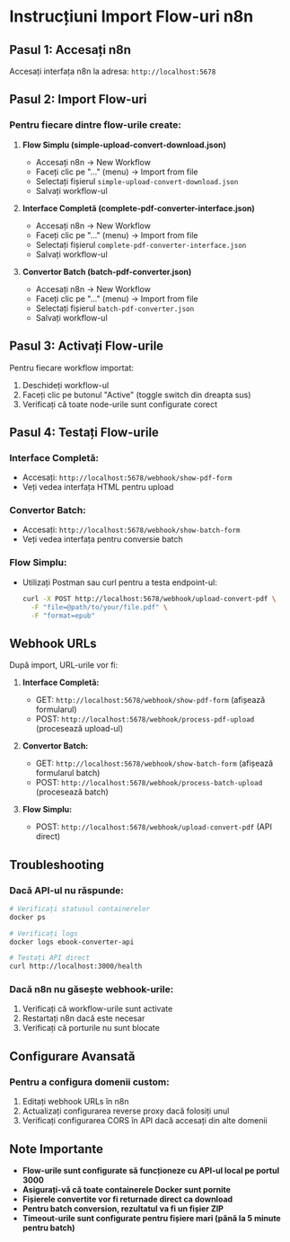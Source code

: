 # Instrucțiuni Import Flow-uri n8n

## Pasul 1: Accesați n8n
Accesați interfața n8n la adresa: `http://localhost:5678`

## Pasul 2: Import Flow-uri

### Pentru fiecare dintre flow-urile create:

1. **Flow Simplu (simple-upload-convert-download.json)**
   - Accesați n8n → New Workflow
   - Faceți clic pe "..." (menu) → Import from file
   - Selectați fișierul `simple-upload-convert-download.json`
   - Salvați workflow-ul

2. **Interface Completă (complete-pdf-converter-interface.json)**
   - Accesați n8n → New Workflow  
   - Faceți clic pe "..." (menu) → Import from file
   - Selectați fișierul `complete-pdf-converter-interface.json`
   - Salvați workflow-ul

3. **Convertor Batch (batch-pdf-converter.json)**
   - Accesați n8n → New Workflow
   - Faceți clic pe "..." (menu) → Import from file
   - Selectați fișierul `batch-pdf-converter.json`
   - Salvați workflow-ul

## Pasul 3: Activați Flow-urile

Pentru fiecare workflow importat:
1. Deschideți workflow-ul
2. Faceți clic pe butonul "Active" (toggle switch din dreapta sus)
3. Verificați că toate node-urile sunt configurate corect

## Pasul 4: Testați Flow-urile

### Interface Completă:
- Accesați: `http://localhost:5678/webhook/show-pdf-form`
- Veți vedea interfața HTML pentru upload

### Convertor Batch:
- Accesați: `http://localhost:5678/webhook/show-batch-form`
- Veți vedea interfața pentru conversie batch

### Flow Simplu:
- Utilizați Postman sau curl pentru a testa endpoint-ul:
  ```bash
  curl -X POST http://localhost:5678/webhook/upload-convert-pdf \
    -F "file=@path/to/your/file.pdf" \
    -F "format=epub"
  ```

## Webhook URLs
După import, URL-urile vor fi:

1. **Interface Completă:**
   - GET: `http://localhost:5678/webhook/show-pdf-form` (afișează formularul)
   - POST: `http://localhost:5678/webhook/process-pdf-upload` (procesează upload-ul)

2. **Convertor Batch:**
   - GET: `http://localhost:5678/webhook/show-batch-form` (afișează formularul batch)
   - POST: `http://localhost:5678/webhook/process-batch-upload` (procesează batch)

3. **Flow Simplu:**
   - POST: `http://localhost:5678/webhook/upload-convert-pdf` (API direct)

## Troubleshooting

### Dacă API-ul nu răspunde:
```bash
# Verificați statusul containerelor
docker ps

# Verificați logs
docker logs ebook-converter-api

# Testați API direct
curl http://localhost:3000/health
```

### Dacă n8n nu găsește webhook-urile:
1. Verificați că workflow-urile sunt activate
2. Restartați n8n dacă este necesar
3. Verificați că porturile nu sunt blocate

## Configurare Avansată

### Pentru a configura domenii custom:
1. Editați webhook URLs în n8n
2. Actualizați configurarea reverse proxy dacă folosiți unul
3. Verificați configurarea CORS în API dacă accesați din alte domenii

## Note Importante

- **Flow-urile sunt configurate să funcționeze cu API-ul local pe portul 3000**
- **Asigurați-vă că toate containerele Docker sunt pornite**
- **Fișierele convertite vor fi returnade direct ca download**
- **Pentru batch conversion, rezultatul va fi un fișier ZIP**
- **Timeout-urile sunt configurate pentru fișiere mari (până la 5 minute pentru batch)**
